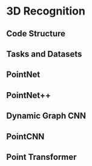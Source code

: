 # 3D Recognition

## Code Structure

## Tasks and Datasets


## PointNet

## PointNet++

## Dynamic Graph CNN

## PointCNN

## Point Transformer
